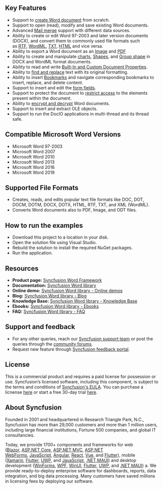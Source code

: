 
Key Features
------------

*   Support to [create Word document](https://help.syncfusion.com/file-formats/docio/getting-started?utm_source=github&utm_medium=listing&utm_campaign=github-docio-examples) from scratch.
*   Support to open (read), modify and save existing Word documents.
*   Advanced [Mail merge](https://help.syncfusion.com/file-formats/docio/working-with-mailmerge?utm_source=github&utm_medium=listing&utm_campaign=github-docio-examples) support with different data sources.
*   Ability to create or edit Word 97-2003 and later version documents (DOCX), and convert them to commonly used file formats such as [RTF](https://help.syncfusion.com/file-formats/docio/rtf?utm_source=github&utm_medium=listing&utm_campaign=github-docio-examples), [WordML](https://help.syncfusion.com/file-formats/docio/word-file-formats?utm_source=github&utm_medium=listing&utm_campaign=github-docio-examples#word-processing-xml-xml), [TXT](https://help.syncfusion.com/file-formats/docio/text?utm_source=github&utm_medium=listing&utm_campaign=github-docio-examples), [HTML](https://help.syncfusion.com/file-formats/docio/html?utm_source=github&utm_medium=listing&utm_campaign=github-docio-examples) and vice versa.
*   Ability to export a Word document as an [Image](https://help.syncfusion.com/file-formats/docio/word-to-image?utm_source=github&utm_medium=listing&utm_campaign=github-docio-examples) and [PDF](https://help.syncfusion.com/file-formats/docio/word-to-pdf?utm_source=github&utm_medium=listing&utm_campaign=github-docio-examples)
*   Ability to create and manipulate [charts](https://help.syncfusion.com/file-formats/docio/working-with-charts?utm_source=github&utm_medium=listing&utm_campaign=github-docio-examples), [Shapes](https://help.syncfusion.com/file-formats/docio/working-with-shapes?utm_source=github&utm_medium=listing&utm_campaign=github-docio-examples), and [Group shape](https://help.syncfusion.com/file-formats/docio/working-with-shapes?utm_source=github&utm_medium=listing&utm_campaign=github-docio-examples#grouping-shapes) in DOCX and WordML format documents.
*   Ability to read and write [Built-In and Custom Document Properties](https://help.syncfusion.com/file-formats/docio/working-with-word-document?utm_source=github&utm_medium=listing&utm_campaign=github-docio-examples#working-with-word-document-properties).
*   Ability to [find and replace](https://help.syncfusion.com/file-formats/docio/working-with-find-and-replace?utm_source=github&utm_medium=listing&utm_campaign=github-docio-examples) text with its original formatting.
*   Ability to insert [Bookmarks](https://help.syncfusion.com/file-formats/docio/working-with-bookmarks?utm_source=github&utm_medium=listing&utm_campaign=github-docio-examples) and navigate corresponding bookmarks to insert, replace, and delete content.
*   Support to insert and edit the [form fields](https://help.syncfusion.com/file-formats/docio/working-with-form-fields?utm_source=github&utm_medium=listing&utm_campaign=github-docio-examples).
*   Support to protect the document to [restrict access](https://help.syncfusion.com/file-formats/docio/working-with-security?utm_source=github&utm_medium=listing&utm_campaign=github-docio-examples#protecting-word-document-from-editing) to the elements present within the document.
*   Ability to [encrypt and decrypt](https://help.syncfusion.com/file-formats/docio/working-with-security?utm_source=github&utm_medium=listing&utm_campaign=github-docio-examples) Word documents.
*   Support to insert and extract OLE objects.
*   Support to run the DocIO applications in multi-thread and its thread safe.

Compatible Microsoft Word Versions
----------------------------------

*   Microsoft Word 97-2003
*   Microsoft Word 2007
*   Microsoft Word 2010
*   Microsoft Word 2013
*   Microsoft Word 2016
*   Microsoft Word 2019

Supported File Formats
----------------------

*   Creates, reads, and edits popular text file formats like DOC, DOT, DOCM, DOTM, DOCX, DOTX, HTML, RTF, TXT, and XML (WordML).
*   Converts Word documents also to PDF, Image, and ODT files.

How to run the examples
-----------------------

*   Download this project to a location in your disk.
*   Open the solution file using Visual Studio.
*   Rebuild the solution to install the required NuGet packages.
*   Run the application.

Resources
---------

*   **Product page:** [Syncfusion Word Framework](https://www.syncfusion.com/document-processing/word-framework/net/word-library?utm_source=github&utm_medium=listing&utm_campaign=github-docio-examples)
*   **Documentation:** [Syncfusion Word library](https://help.syncfusion.com/file-formats/docio/overview?utm_source=github&utm_medium=listing&utm_campaign=github-docio-examples)
*   **Online demo:** [Syncfusion Word library - Online demos](https://ej2.syncfusion.com/aspnetcore/DocIO/SalesInvoice?utm_source=github&utm_medium=listing&utm_campaign=github-docio-examples#/material)
*   **Blog:** [Syncfusion Word library - Blog](https://www.syncfusion.com/blogs/category/docio?utm_source=github&utm_medium=listing&utm_campaign=github-docio-examples)
*   **Knowledge Base:** [Syncfusion Word library - Knowledge Base](https://www.syncfusion.com/kb/windowsforms/docio?utm_source=github&utm_medium=listing&utm_campaign=github-docio-examples)
*   **Ebooks:** [Syncfusion Word library - Ebooks](https://www.syncfusion.com/succinctly-free-ebooks?utm_source=nuget&utm_medium=listing&utm_campaign=aspnetcore-docio-nuget)
*   **FAQ:** [Syncfusion Word library - FAQ](https://www.syncfusion.com/faq/?utm_source=github&utm_medium=listing&utm_campaign=github-docio-examples)

Support and feedback
--------------------

*   For any other queries, reach our [Syncfusion support team](https://www.syncfusion.com/support/directtrac/incidents/newincident?utm_source=github&utm_medium=listing&utm_campaign=github-docio-examples) or post the queries through the [community forums](https://www.syncfusion.com/forums?utm_source=github&utm_medium=listing&utm_campaign=github-docio-examples).
*   Request new feature through [Syncfusion feedback portal](https://www.syncfusion.com/feedback?utm_source=github&utm_medium=listing&utm_campaign=github-docio-examples).

License
-------

This is a commercial product and requires a paid license for possession or use. Syncfusion’s licensed software, including this component, is subject to the terms and conditions of [Syncfusion's EULA](https://www.syncfusion.com/eula/es/?utm_source=github&utm_medium=listing&utm_campaign=github-docio-examples). You can purchase a licnense [here](https://www.syncfusion.com/sales/products?utm_source=github&utm_medium=listing&utm_campaign=github-docio-examples) or start a free 30-day trial [here](https://www.syncfusion.com/account/manage-trials/start-trials?utm_source=github&utm_medium=listing&utm_campaign=github-docio-examples).

About Syncfusion
----------------

Founded in 2001 and headquartered in Research Triangle Park, N.C., Syncfusion has more than 29,000 customers and more than 1 million users, including large financial institutions, Fortune 500 companies, and global IT consultancies.

Today, we provide 1700+ components and frameworks for web ([Blazor](https://www.syncfusion.com/blazor-components?utm_source=github&utm_medium=listing&utm_campaign=github-docio-examples), [ASP.NET Core](https://www.syncfusion.com/aspnet-core-ui-controls?utm_source=github&utm_medium=listing&utm_campaign=github-docio-examples), [ASP.NET MVC](https://www.syncfusion.com/aspnet-mvc-ui-controls?utm_source=github&utm_medium=listing&utm_campaign=github-docio-examples), [ASP.NET WebForms](https://www.syncfusion.com/jquery/aspnet-webforms-ui-controls?utm_source=github&utm_medium=listing&utm_campaign=github-docio-examples), [JavaScript](https://www.syncfusion.com/javascript-ui-controls?utm_source=github&utm_medium=listing&utm_campaign=github-docio-examples), [Angular](https://www.syncfusion.com/angular-ui-components?utm_source=github&utm_medium=listing&utm_campaign=github-docio-examples), [React](https://www.syncfusion.com/react-ui-components?utm_source=github&utm_medium=listing&utm_campaign=github-docio-examples), [Vue](https://www.syncfusion.com/vue-ui-components?utm_source=github&utm_medium=listing&utm_campaign=github-docio-examples), and [Flutter](https://www.syncfusion.com/flutter-widgets?utm_source=github&utm_medium=listing&utm_campaign=github-docio-examples)), mobile ([Xamarin](https://www.syncfusion.com/xamarin-ui-controls?utm_source=github&utm_medium=listing&utm_campaign=github-docio-examples), [Flutter](https://www.syncfusion.com/flutter-widgets?utm_source=github&utm_medium=listing&utm_campaign=github-docio-examples), [UWP](https://www.syncfusion.com/uwp-ui-controls?utm_source=github&utm_medium=listing&utm_campaign=github-docio-examples), and [JavaScript](https://www.syncfusion.com/javascript-ui-controls?utm_source=github&utm_medium=listing&utm_campaign=github-docio-examples), [.NET MAUI](https://www.syncfusion.com/maui-controls?utm_source=github&utm_medium=listing&utm_campaign=github-docio-examples)) and desktop development ([WinForms](https://www.syncfusion.com/winforms-ui-controls?utm_source=github&utm_medium=listing&utm_campaign=github-docio-examples), [WPF](https://www.syncfusion.com/wpf-ui-controls?utm_source=github&utm_medium=listing&utm_campaign=github-docio-examples), [WinUI](https://www.syncfusion.com/winui-controls?utm_source=github&utm_medium=listing&utm_campaign=github-docio-examples), [Flutter](https://www.syncfusion.com/flutter-widgets?utm_source=github&utm_medium=listing&utm_campaign=github-docio-examples), [UWP](https://www.syncfusion.com/uwp-ui-controls?utm_source=github&utm_medium=listing&utm_campaign=github-docio-examples), and [.NET MAUI](https://www.syncfusion.com/maui-controls?utm_source=github&utm_medium=listing&utm_campaign=github-docio-examples)) a. We provide ready-to-deploy enterprise software for dashboards, reports, data integration, and big data processing. Many customers have saved millions in licensing fees by deploying our software.
